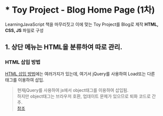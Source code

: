 # * Toy Project - Blog Home Page (1차)

LearningJavaScript 책을 마무리짓고 이에 맞는 Toy Project를 Blog로 제작
**HTML, CSS, JS** 파일로 구성

## 1. 상단 메뉴는 HTML을 분류하여 따로 관리.


### HTML 삽입 방법
[HTML 삽입 방법](http://www.xeschool.com/xe/xenote_template_syntax_include)에는 여러가지가 있는데,
여기서 jQuery를 사용하여 Load또는 다른 태그를 이용하여 삽입.

>현재jQuery를 사용하여 js에서 object태그를 이용하여 삽입됨.  
>하지만 object태그는 브라우저 호환, 업데이트 문제가 있으므로 퇴화 코드로 간주.  
>[참조](https://aboooks.tistory.com/209)

